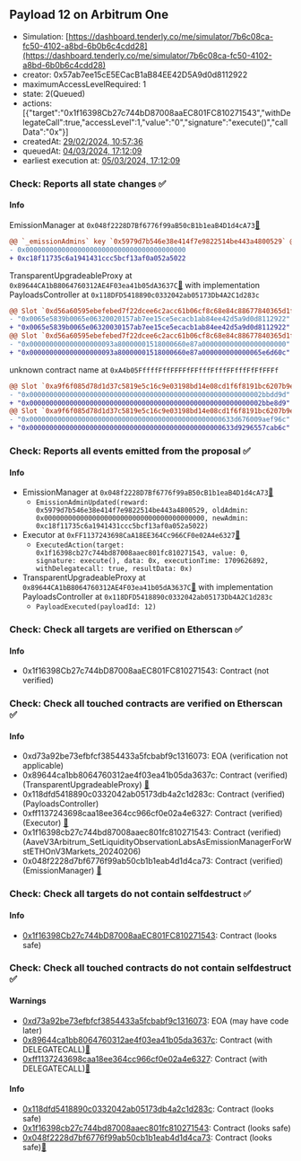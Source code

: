 ## Payload 12 on Arbitrum One

- Simulation: [https://dashboard.tenderly.co/me/simulator/7b6c08ca-fc50-4102-a8bd-6b0b6c4cdd28](https://dashboard.tenderly.co/me/simulator/7b6c08ca-fc50-4102-a8bd-6b0b6c4cdd28)
- creator: 0x57ab7ee15cE5ECacB1aB84EE42D5A9d0d8112922
- maximumAccessLevelRequired: 1
- state: 2(Queued)
- actions: [{"target":"0x1f16398Cb27c744bD87008aaEC801FC810271543","withDelegateCall":true,"accessLevel":1,"value":"0","signature":"execute()","callData":"0x"}]
- createdAt: [29/02/2024, 10:57:36](https://arbiscan.io/tx/0xfb12e830da085434a28c128936fabb5eb0a1b3c17a275051a772617db71553fe)
- queuedAt: [04/03/2024, 17:12:09](https://arbiscan.io/tx/0x67ad74145fa25808f77c484e8196378996beb0655cea61cc02b28bc15b49a653)
- earliest execution at: [05/03/2024, 17:12:09](https://www.epochconverter.com/countdown?q=1709658729)

### Check: Reports all state changes :white_check_mark:

#### Info


EmissionManager at `0x048f2228D7Bf6776f99aB50cB1b1eaB4D1d4cA73`[:ghost:](https://github.com/bgd-labs/aave-address-book "AaveV3Arbitrum.EMISSION_MANAGER")
```diff
@@ `_emissionAdmins` key `0x5979d7b546e38e414f7e9822514be443a4800529` @@
- 0x0000000000000000000000000000000000000000
+ 0xc18f11735c6a1941431ccc5bcf13af0a052a5022

```

TransparentUpgradeableProxy at `0x89644CA1bB8064760312AE4F03ea41b05dA3637C`[:ghost:](https://github.com/bgd-labs/aave-address-book "GovernanceV3Arbitrum.PAYLOADS_CONTROLLER") with implementation PayloadsController at `0x118DFD5418890c0332042ab05173Db4A2C1d283c`
```diff
@@ Slot `0xd56a60595ebefebed7f22dcee6c2acc61b06cf8c68e84c88677840365d1ff92b` @@
- "0x0065e5839b0065e06320020157ab7ee15ce5ecacb1ab84ee42d5a9d0d8112922"
+ "0x0065e5839b0065e06320030157ab7ee15ce5ecacb1ab84ee42d5a9d0d8112922"
@@ Slot `0xd56a60595ebefebed7f22dcee6c2acc61b06cf8c68e84c88677840365d1ff92c` @@
- "0x000000000000000000093a80000001518000660e87a000000000000000000000"
+ "0x000000000000000000093a80000001518000660e87a000000000000065e6d60c"
```

unknown contract name at `0xA4b05FffffFffFFFFfFFfffFfffFFfffFfFfFFFf`
```diff
@@ Slot `0xa9f6f085d78d1d37c5819e5c16c9e03198bd14e08cd1f6f8191bc6207b9e9706` @@
- "0x0000000000000000000000000000000000000000000000000000000002bbdd9d"
+ "0x0000000000000000000000000000000000000000000000000000000002bbe8d9"
@@ Slot `0xa9f6f085d78d1d37c5819e5c16c9e03198bd14e08cd1f6f8191bc6207b9e970b` @@
- "0x000000000000000000000000000000000000000000000000633d676009aef96c"
+ "0x000000000000000000000000000000000000000000000000633d9296557cab6c"
```


### Check: Reports all events emitted from the proposal :white_check_mark:

#### Info

- EmissionManager at `0x048f2228D7Bf6776f99aB50cB1b1eaB4D1d4cA73`[:ghost:](https://github.com/bgd-labs/aave-address-book "AaveV3Arbitrum.EMISSION_MANAGER")
  - `EmissionAdminUpdated(reward: 0x5979d7b546e38e414f7e9822514be443a4800529, oldAdmin: 0x0000000000000000000000000000000000000000, newAdmin: 0xc18f11735c6a1941431ccc5bcf13af0a052a5022)`
- Executor at `0xFF1137243698CaA18EE364Cc966CF0e02A4e6327`[:ghost:](https://github.com/bgd-labs/aave-address-book "AaveV3Arbitrum.ACL_ADMIN, GovernanceV3Arbitrum.EXECUTOR_LVL_1")
  - `ExecutedAction(target: 0x1f16398cb27c744bd87008aaec801fc810271543, value: 0, signature: execute(), data: 0x, executionTime: 1709626892, withDelegatecall: true, resultData: 0x)`
- TransparentUpgradeableProxy at `0x89644CA1bB8064760312AE4F03ea41b05dA3637C`[:ghost:](https://github.com/bgd-labs/aave-address-book "GovernanceV3Arbitrum.PAYLOADS_CONTROLLER") with implementation PayloadsController at `0x118DFD5418890c0332042ab05173Db4A2C1d283c`
  - `PayloadExecuted(payloadId: 12)`

### Check: Check all targets are verified on Etherscan :white_check_mark:

#### Info

- 0x1f16398Cb27c744bD87008aaEC801FC810271543: Contract (not verified) 

### Check: Check all touched contracts are verified on Etherscan :white_check_mark:

#### Info

- 0xd73a92be73efbfcf3854433a5fcbabf9c1316073: EOA (verification not applicable)
- 0x89644ca1bb8064760312ae4f03ea41b05da3637c: Contract (verified) (TransparentUpgradeableProxy) [:ghost:](https://github.com/bgd-labs/aave-address-book "GovernanceV3Arbitrum.PAYLOADS_CONTROLLER")
- 0x118dfd5418890c0332042ab05173db4a2c1d283c: Contract (verified) (PayloadsController) 
- 0xff1137243698caa18ee364cc966cf0e02a4e6327: Contract (verified) (Executor) [:ghost:](https://github.com/bgd-labs/aave-address-book "AaveV3Arbitrum.ACL_ADMIN, GovernanceV3Arbitrum.EXECUTOR_LVL_1")
- 0x1f16398cb27c744bd87008aaec801fc810271543: Contract (verified) (AaveV3Arbitrum_SetLiquidityObservationLabsAsEmissionManagerForWstETHOnV3Markets_20240206) 
- 0x048f2228d7bf6776f99ab50cb1b1eab4d1d4ca73: Contract (verified) (EmissionManager) [:ghost:](https://github.com/bgd-labs/aave-address-book "AaveV3Arbitrum.EMISSION_MANAGER")

### Check: Check all targets do not contain selfdestruct :white_check_mark:

#### Info

- [0x1f16398Cb27c744bD87008aaEC801FC810271543](https://arbiscan.io/address/0x1f16398Cb27c744bD87008aaEC801FC810271543): Contract (looks safe)

### Check: Check all touched contracts do not contain selfdestruct :white_check_mark:

#### Warnings

- [0xd73a92be73efbfcf3854433a5fcbabf9c1316073](https://arbiscan.io/address/0xd73a92be73efbfcf3854433a5fcbabf9c1316073): EOA (may have code later)
- [0x89644ca1bb8064760312ae4f03ea41b05da3637c](https://arbiscan.io/address/0x89644ca1bb8064760312ae4f03ea41b05da3637c): Contract (with DELEGATECALL)[:ghost:](https://github.com/bgd-labs/aave-address-book "GovernanceV3Arbitrum.PAYLOADS_CONTROLLER")
- [0xff1137243698caa18ee364cc966cf0e02a4e6327](https://arbiscan.io/address/0xff1137243698caa18ee364cc966cf0e02a4e6327): Contract (with DELEGATECALL)[:ghost:](https://github.com/bgd-labs/aave-address-book "AaveV3Arbitrum.ACL_ADMIN, GovernanceV3Arbitrum.EXECUTOR_LVL_1")

#### Info

- [0x118dfd5418890c0332042ab05173db4a2c1d283c](https://arbiscan.io/address/0x118dfd5418890c0332042ab05173db4a2c1d283c): Contract (looks safe)
- [0x1f16398cb27c744bd87008aaec801fc810271543](https://arbiscan.io/address/0x1f16398cb27c744bd87008aaec801fc810271543): Contract (looks safe)
- [0x048f2228d7bf6776f99ab50cb1b1eab4d1d4ca73](https://arbiscan.io/address/0x048f2228d7bf6776f99ab50cb1b1eab4d1d4ca73): Contract (looks safe)[:ghost:](https://github.com/bgd-labs/aave-address-book "AaveV3Arbitrum.EMISSION_MANAGER")

